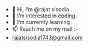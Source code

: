 - 👋 Hi, I’m @rajat sisodia
- 👀 I’m interested in coding.
- 🌱 I’m currently learning
- 📫 Reach me on my mail :- 
- rajatsisodia1743@gmail.com
<!---
23021311/23021311 is a ✨ special ✨ repository because its `README.md` (this file) appears on your GitHub profile.
You can click the Preview link to take a look at your changes.
--->
